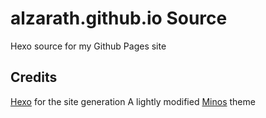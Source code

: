 # alzarath.github.io Source
Hexo source for my Github Pages site

## Credits
[Hexo](https://hexo.io) for the site generation
A lightly modified [Minos](https://github.com/ppoffice/hexo-theme-minos) theme
